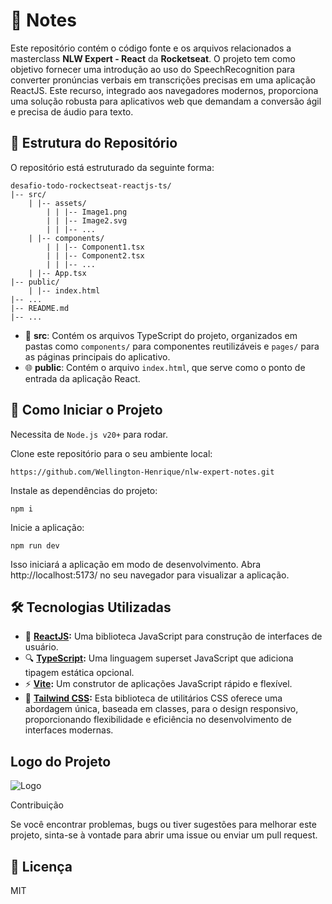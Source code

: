 # 📝 Notes

Este repositório contém o código fonte e os arquivos relacionados a masterclass **NLW Expert - React** da **Rocketseat**. O projeto tem como objetivo fornecer uma introdução ao uso do SpeechRecognition para converter pronúncias verbais em transcrições precisas em uma aplicação ReactJS. Este recurso, integrado aos navegadores modernos, proporciona uma solução robusta para aplicativos web que demandam a conversão ágil e precisa de áudio para texto.

## 📂 Estrutura do Repositório

O repositório está estruturado da seguinte forma:
```
desafio-todo-rockectseat-reactjs-ts/
|-- src/
	| |-- assets/
		| | |-- Image1.png
		| | |-- Image2.svg
		| | |-- ...
	| |-- components/
		| | |-- Component1.tsx
		| | |-- Component2.tsx
		| | |-- ...
	| |-- App.tsx
|-- public/
	| |-- index.html
|-- ...
|-- README.md
|-- ...
```

- 📁 **src**: Contém os arquivos TypeScript do projeto, organizados em pastas como `components/` para componentes reutilizáveis e `pages/` para as páginas principais do aplicativo.
- 🌐 **public**: Contém o arquivo `index.html`, que serve como o ponto de entrada da aplicação React.

## 🚀 Como Iniciar o Projeto
Necessita de `Node.js v20+` para rodar.

Clone este repositório para o seu ambiente local:
```
https://github.com/Wellington-Henrique/nlw-expert-notes.git
````

Instale as dependências do projeto:
```
npm i
```

Inicie a aplicação:
```
npm run dev
```

Isso iniciará a aplicação em modo de desenvolvimento. Abra http://localhost:5173/ no seu navegador para visualizar a aplicação.
	
## 🛠 Tecnologias Utilizadas
- 🚀 **[ReactJS](https://reactjs.org/):** Uma biblioteca JavaScript para construção de interfaces de usuário.
- 🔍 **[TypeScript](https://www.typescriptlang.org/):** Uma linguagem superset JavaScript que adiciona tipagem estática opcional.
- ⚡ **[Vite](https://vitejs.dev/):** Um construtor de aplicações JavaScript rápido e flexível.
- 🎨 **[Tailwind CSS](https://tailwindcss.com/):** Esta biblioteca de utilitários CSS oferece uma abordagem única, baseada em classes, para o design responsivo, proporcionando flexibilidade e eficiência no desenvolvimento de interfaces modernas.

## Logo do Projeto
![Logo](./src/assets/banner-figma.png)

Contribuição

Se você encontrar problemas, bugs ou tiver sugestões para melhorar este projeto, sinta-se à vontade para abrir uma issue ou enviar um pull request.

## 📜 Licença
MIT